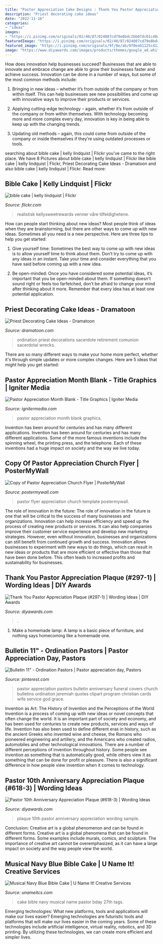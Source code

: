```yaml
---
title: "Pastor Appreciation Cake Designs : Thank You Pastor Appreciation Plaque (#297-1)"
description: "Priest decorating cake ideas"
date: "2022-11-16"
categories:
- "ideas"
images:
- "https://i.pinimg.com/originals/02/40/87/024087cd79e8bdc2bb07dc01c48c87e6.jpg"
featuredImage: "https://i.pinimg.com/originals/02/40/87/024087cd79e8bdc2bb07dc01c48c87e6.jpg"
featured_image: "https://i.pinimg.com/originals/9f/0e/ab/9f0eab1125cd1273ccdf2a6b89c3a5ac.jpg"
image: "https://www.diyawards.com/images/products/themes/google_ad.white/663-sample-detail-10th-pastoral-anniversary-gift-plaque-1431.jpg"
---
```



How does innovation help businesses succeed?
Businesses that are able to innovate and embrace change are able to grow their businesses faster and achieve success. Innovation can be done in a number of ways, but some of the most common methods include:
1. Bringing in new ideas – whether it’s from outside of the company or from within itself. This can help businesses see new possibilities and come up with innovative ways to improve their products or services.

2. Applying cutting-edge technology – again, whether it’s from outside of the company or from within themselves. With technology becoming more and more complex every day, innovation is key in being able to keep up with the changing trends.

3. Updating old methods – again, this could come from outside of the company or inside themselves if they’re using outdated processes or tools.

	

		
searching about bible cake | kelly lindquist | Flickr you've came to the right place. We have 8 Pictures about bible cake | kelly lindquist | Flickr like bible cake | kelly lindquist | Flickr, Priest Decorating Cake Ideas - Dramatoon and also bible cake | kelly lindquist | Flickr. Read more:
		
    
## Bible Cake | Kelly Lindquist | Flickr

<img loading=lazy src="https://c1.staticflickr.com/3/2352/2484486483_98fb9d44b0_b.jpg" onerror="this.onerror=null;this.src='https://tse3.mm.bing.net/th?id=OIP.1MVliggDln_CP0Z0oS3WCgHaFj&amp;pid=15.1';" alt="bible cake | kelly lindquist | Flickr">

_Source: flickr.com_

>realistisk kellysweetrewards venner våre tilfeldighetene. 

	

How can people start thinking about new ideas?
Most people think of ideas when they are brainstorming, but there are other ways to come up with new ideas. Sometimes all you need is a new perspective. Here are three tips to help you get started: 
1. Give yourself time: Sometimes the best way to come up with new ideas is to allow yourself time to think about them. Don’t try to come up with any ideas in an instant. Take your time and consider everything that you have said before coming up with a new idea. 

2. Be open-minded: Once you have considered some potential ideas, it’s important that you be open-minded about them. If something doesn’t sound right or feels too farfetched, don’t be afraid to change your mind after thinking about it more. Remember that every idea has at least one potential application.

    
## Priest Decorating Cake Ideas - Dramatoon

<img loading=lazy src="https://i.pinimg.com/originals/02/40/87/024087cd79e8bdc2bb07dc01c48c87e6.jpg" onerror="this.onerror=null;this.src='https://tse3.mm.bing.net/th?id=OIP.I4Zwb6xHmOp_GPLzVHoFOQHaLI&amp;pid=15.1';" alt="Priest Decorating Cake Ideas - Dramatoon">

_Source: dramatoon.com_

>ordination priest decorations sacerdote retirement comunion sacerdotal wrecks. 

	

There are so many different ways to make your home more perfect, whether it's through simple updates or more complex changes. Here are 5 ideas that might help you get started: 

    
## Pastor Appreciation Month Blank - Title Graphics | Igniter Media

<img loading=lazy src="https://assets.ignitermedia.com/products/24635-pastor-appreciation-month-blank/preview/image" onerror="this.onerror=null;this.src='https://tse4.mm.bing.net/th?id=OIP.3yzG2-r9mzWLUh_-6fZ0oQHaEK&amp;pid=15.1';" alt="Pastor Appreciation Month Blank - Title Graphics | Igniter Media">

_Source: ignitermedia.com_

>pastor appreciation month blank graphics. 

	

Invention has been around for centuries and has many different applications.
Invention has been around for centuries and has many different applications. Some of the more famous inventions include the spinning wheel, the printing press, and the telephone. Each of these inventions had a huge impact on society and the way we live today.

    
## Copy Of Pastor Appreciation Church Flyer | PosterMyWall

<img loading=lazy src="https://d1csarkz8obe9u.cloudfront.net/posterpreviews/pastor-appreciation-church-flyer-design-template-473ac7b43f6dee80d23c51302bfcd7e6_screen.jpg?ts=1566591432" onerror="this.onerror=null;this.src='https://tse4.mm.bing.net/th?id=OIP.IpiciBh6DX6SSmVRSER1jAHaJl&amp;pid=15.1';" alt="Copy of Pastor Appreciation Church Flyer | PosterMyWall">

_Source: postermywall.com_

>pastor flyer appreciation church template postermywall. 

	

The role of innovation in the future:
The role of innovation in the future is one that will be critical to the success of many businesses and organizations. Innovation can help increase efficiency and speed up the process of creating new products or services. It can also help companies improve their customer service experience and develop new marketing strategies.
However, even without innovation, businesses and organizations can still benefit from continued growth and success. Innovation allows businesses to experiment with new ways to do things, which can result in new ideas or products that are more efficient or effective than those that have been done before. This often leads to increased profits and sustainability for businesses.

    
## Thank You Pastor Appreciation Plaque (#297-1) | Wording Ideas | DIY Awards

<img loading=lazy src="https://www.diyawards.com/images/products/themes/google_ad.white/297-sample-detail-trinity-appreciation-plaque-215.jpg" onerror="this.onerror=null;this.src='https://tse1.mm.bing.net/th?id=OIP.4NveA5KPy9FzExSJse5NpAHaHa&amp;pid=15.1';" alt="Thank You Pastor Appreciation Plaque (#297-1) | Wording Ideas | DIY Awards">

_Source: diyawards.com_

>. 

	

1. Make a homemade lamp: A lamp is a basic piece of furniture, and nothing says homecoming like a homemade one.

    
## Bulletin 11&quot; - Ordination Pastors | Pastor Appreciation Day, Pastors

<img loading=lazy src="https://i.pinimg.com/originals/9f/0e/ab/9f0eab1125cd1273ccdf2a6b89c3a5ac.jpg" onerror="this.onerror=null;this.src='https://tse2.mm.bing.net/th?id=OIP.zLW_aXHnP859lwCkXhtqhgAAAA&amp;pid=15.1';" alt="Bulletin 11&quot; - Ordination Pastors | Pastor appreciation day, Pastors">

_Source: pinterest.com_

>pastor appreciation pastors bulletin anniversary funeral covers church bulletins ordination jeremiah quotes clipart program christian cards wife service god grace. 

	

Invention as Art: The History of Invention and the Perceptions of the World
Invention is a process of coming up with new ideas or novel concepts that often change the world. It is an important part of society and economy, and has been used for centuries to create new products, services and ways of life. Invention has also been used to define different eras in history, such as the ancient Greeks who invented wine and cheese, the Romans who pioneered engineering and artillery, and the Americans who created radios, automobiles and other technological innovations.
There are a number of different perceptions of invention throughout history. Some people see invention as something that is automatically good, while others view it as something that can be done for profit or pleasure. There is also a significant difference in how people view invention when it comes to technology.

    
## Pastor 10th Anniversary Appreciation Plaque (#618-3) | Wording Ideas

<img loading=lazy src="https://www.diyawards.com/images/products/themes/google_ad.white/663-sample-detail-10th-pastoral-anniversary-gift-plaque-1431.jpg" onerror="this.onerror=null;this.src='https://tse1.mm.bing.net/th?id=OIP.IUQPwmDJ2XytzzNUg92Z1wHaHa&amp;pid=15.1';" alt="Pastor 10th Anniversary Appreciation Plaque (#618-3) | Wording Ideas">

_Source: diyawards.com_

>plaque 10th pastor anniversary appreciation wording sample. 

	

Conclusion: Creative art is a global phenomenon and can be found in different forms.
Creative art is a global phenomena that can be found in different forms. Some examples include murals, comics, and sculpture. The importance of creative art cannot be overemphasized, as it can have a large impact on society and the way people view the world.

    
## Musical Navy Blue Bible Cake | U Name It! Creative Services

<img loading=lazy src="http://unameitcs.com/wp-content/uploads/2013/09/mckinney_pastor_bday_cake10853.jpg" onerror="this.onerror=null;this.src='https://tse4.mm.bing.net/th?id=OIP.hGjMvMAfNQTESivNdw86pwAAAA&amp;pid=15.1';" alt="Musical Navy Blue Bible Cake | U Name It! Creative Services">

_Source: unameitcs.com_

>cake bible navy musical name pastor bday 27th tags. 

	

Emerging technologies: What new platforms, tools and applications will make our lives easier?
Emerging technologies are futuristic tools and platforms that will make our lives easier in the coming years. Some of these technologies include artificial intelligence, virtual reality, robotics, and 3D printing. By utilizing these technologies, we can create more efficient and simpler lives.

